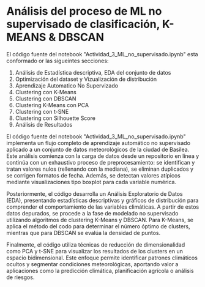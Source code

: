 # Análisis del proceso de ML no supervisado de clasificación, K-MEANS & DBSCAN

El código fuente del notebook "Actividad_3_ML_no_supervisado.ipynb" esta conformado or las sigueintes secciones: 

1. Análisis de Estadística descriptiva, EDA del conjunto de datos
2. Optimización del dataset y Vizualización de distribución
3. Aprendizaje Automatico No Supervizado
4. Clustering con K-Means
5. Clustering con DBSCAN
6. Clustering K-Means con PCA
7. Clustering con t-SNE
8. Clustering con Silhouette Score
9. Análisis de Resultados

    
El código fuente del notebook "Actividad_3_ML_no_supervisado.ipynb" implementa un flujo completo de aprendizaje automático no supervisado aplicado a un conjunto de datos meteorológicos de la ciudad de Basilea. Este análisis comienza con la carga de datos desde un repositorio en línea y continúa con un exhaustivo proceso de preprocesamiento: se identifican y tratan valores nulos (rellenando con la mediana), se eliminan duplicados y se corrigen formatos de fecha. Además, se detectan valores atípicos mediante visualizaciones tipo boxplot para cada variable numérica.

Posteriormente, el código desarrolla un Análisis Exploratorio de Datos (EDA), presentando estadísticas descriptivas y gráficos de distribución para comprender el comportamiento de las variables climáticas. A partir de estos datos depurados, se procede a la fase de modelado no supervisado utilizando algoritmos de clustering K-Means y DBSCAN. Para K-Means, se aplica el método del codo para determinar el número óptimo de clusters, mientras que para DBSCAN se evalúa la densidad de puntos.

Finalmente, el código utiliza técnicas de reducción de dimensionalidad como PCA y t-SNE para visualizar los resultados de los clusters en un espacio bidimensional. Este enfoque permite identificar patrones climáticos ocultos y segmentar condiciones meteorológicas, aportando valor a aplicaciones como la predicción climática, planificación agrícola o análisis de riesgos. 
